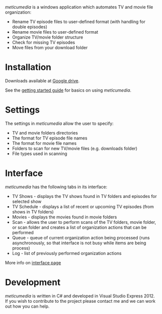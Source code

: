 _meticumedia_ is a windows application which automates TV and movie file organization:
  * Rename TV episode files to user-defined format (with handling for double episodes)
  * Rename movie files to user-defined format
  * Organize TV/movie folder structure
  * Check for missing TV episodes
  * Move files from your download folder

# Installation #
Downloads available at [Google drive](https://drive.google.com/folderview?id=0B1Haz1DPaT-2NmM3SWJaVXVsbVk&usp=sharing#list).

See the [getting started guide](https://github.com/Garreye/meticumedia/wiki/GettingStarted) for basics on using _meticumedia_.

# Settings #
The settings in _meticumedia_ allow the user to specify:
  * TV and movie folders directories
  * The format for TV episode file names
  * The format for movie file names
  * Folders to scan for new TV/movie files (e.g. downloads folder)
  * File types used in scanning

# Interface #
_meticumedia_ has the following tabs in its interface:
  * TV Shows - displays the TV shows found in TV folders and episodes for selected show
  * TV Schedule - displays a list of recent or upcoming TV episodes (from shows in TV folders)
  * Movies - displays the movies found in movie folders
  * Scan - allows the user to perform scans of the TV folders, movie folder, or scan folder and creates a list of organization actions that can be performed
  * Queue - queue of current organization action being processed (runs asynchronously, so that interface is not busy while items are being process)
  * Log - list of previously performed organization actions

More info on [interface page](https://github.com/Garreye/meticumedia/wiki/Interface)

# Development #
_meticumedia_ is written in C# and developed in Visual Studio Express 2012. If you wish to contribute to the project please contact me and we can work out how you can help.
